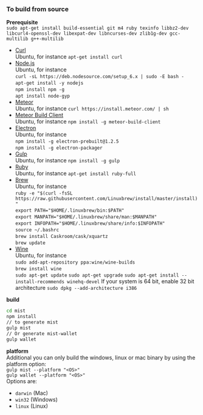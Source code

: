 ### To build from source	
**Prerequisite**    
`sudo apt-get install build-essential git m4 ruby texinfo libbz2-dev libcurl4-openssl-dev libexpat-dev libncurses-dev zlib1g-dev gcc-multilib g++-multilib`   

* [Curl](https://curl.haxx.se/)   
Ubuntu, for instance `apt-get install curl`   
* [Node.js](https://nodejs.org/)    
Ubuntu, for instance    
`curl -sL https://deb.nodesource.com/setup_6.x | sudo -E bash -`  
`apt-get install -y nodejs`   
`npm install npm -g`      
`apt install node-gyp`
* [Meteor](https://www.meteor.com/)   
Ubuntu, for instance `curl https://install.meteor.com/ | sh`   
* [Meteor Build Client](https://github.com/frozeman/meteor-build-client/)   
Ubuntu, for instance `npm install -g meteor-build-client`    
* [Electron](http://electron.atom.io/)    
Ubuntu, for instance    
`npm install -g electron-prebuilt@1.2.5`   
`npm install -g electron-packager`    
* [Gulp](http://gulpjs.com/)    
Ubuntu, for instance `npm install -g gulp`  
* [Ruby](https://www.ruby-lang.org/)    
Ubuntu, for instance `apt-get install ruby-full`
* [Brew](http://linuxbrew.sh/)    
Ubuntu, for instance    
`ruby -e "$(curl -fsSL https://raw.githubusercontent.com/Linuxbrew/install/master/install)"`    
`export PATH="$HOME/.linuxbrew/bin:$PATH"`    
`export MANPATH="$HOME/.linuxbrew/share/man:$MANPATH"`    
`export INFOPATH="$HOME/.linuxbrew/share/info:$INFOPATH"`   
`source ~/.bashrc`    
`brew install Caskroom/cask/xquartz`    
`brew update`   
* [Wine](https://www.winehq.org/)   
Ubuntu, for instance    
`sudo add-apt-repository ppa:wine/wine-builds`    
`brew install wine`   
`sudo apt-get update` 
`sudo apt-get upgrade`
`sudo apt-get install --install-recommends winehq-devel`
If your system is 64 bit, enable 32 bit architecture `sudo dpkg --add-architecture i386`

**build**   
```bash
cd mist   
npm install
// to generate mist   
gulp mist   
// Or generate mist-wallet
gulp wallet
```
**platform**    
Additional you can only build the windows, linux or mac binary by using the platform option:    
`gulp mist --platform "<OS>"`   
`gulp wallet --platform "<OS>"`   
<OS>Options are:    
* `darwin` (Mac)    
* `win32` (Windows)   
* `linux`  (Linux)    
